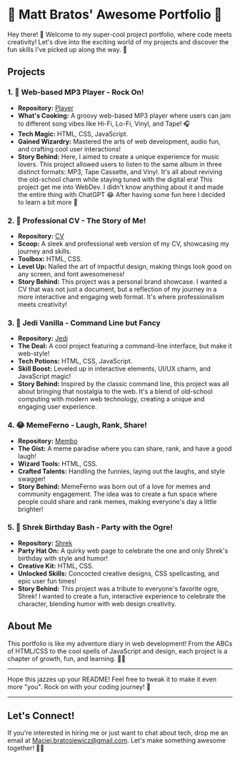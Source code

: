 # 🚀 Matt Bratos' Awesome Portfolio 🌟

Hey there! 👋 Welcome to my super-cool project portfolio, where code meets creativity! Let's dive into the exciting world of my projects and discover the fun skills I've picked up along the way. 🌈

## Projects

### 1. 🎵 Web-based MP3 Player - Rock On!
- **Repository:** [Player](https://github.com/mattbratos/portfolio/tree/main/player)
- **What's Cooking:** A groovy web-based MP3 player where users can jam to different song vibes like Hi-Fi, Lo-Fi, Vinyl, and Tape! 🎧
- **Tech Magic:** HTML, CSS, JavaScript.
- **Gained Wizardry:** Mastered the arts of web development, audio fun, and crafting cool user interactions!
- **Story Behind:** Here, I aimed to create a unique experience for music lovers. This project allowed users to listen to the same album in three distinct formats: MP3, Tape Cassette, and Vinyl. It's all about reviving the old-school charm while staying tuned with the digital era! This project get me into WebDev. I didn't know anything about it and made the entire thing with ChatGPT 😂 After having some fun here I decided to learn a bit more 🚀

### 2. 💼 Professional CV - The Story of Me!
- **Repository:** [CV](https://github.com/mattbratos/portfolio/tree/main/cv)
- **Scoop:** A sleek and professional web version of my CV, showcasing my journey and skills.
- **Toolbox:** HTML, CSS.
- **Level Up:** Nailed the art of impactful design, making things look good on any screen, and font awesomeness!
- **Story Behind:** This project was a personal brand showcase. I wanted a CV that was not just a document, but a reflection of my journey in a more interactive and engaging web format. It's where professionalism meets creativity!

### 3. 🌌 Jedi Vanilla - Command Line but Fancy
- **Repository:** [Jedi](https://github.com/mattbratos/portfolio/tree/main/jedi)
- **The Deal:** A cool project featuring a command-line interface, but make it web-style!
- **Tech Potions:** HTML, CSS, JavaScript.
- **Skill Boost:** Leveled up in interactive elements, UI/UX charm, and JavaScript magic!
- **Story Behind:** Inspired by the classic command line, this project was all about bringing that nostalgia to the web. It's a blend of old-school computing with modern web technology, creating a unique and engaging user experience.

### 4. 😂 MemeFerno - Laugh, Rank, Share!
- **Repository:** [Membo](https://github.com/mattbratos/portfolio/tree/main/membo)
- **The Gist:** A meme paradise where you can share, rank, and have a good laugh!
- **Wizard Tools:** HTML, CSS.
- **Crafted Talents:** Handling the funnies, laying out the laughs, and style swagger!
- **Story Behind:** MemeFerno was born out of a love for memes and community engagement. The idea was to create a fun space where people could share and rank memes, making everyone's day a little brighter!

### 5. 🎉 Shrek Birthday Bash - Party with the Ogre!
- **Repository:** [Shrek](https://github.com/mattbratos/portfolio/tree/main/shrek)
- **Party Hat On:** A quirky web page to celebrate the one and only Shrek's birthday with style and humor!
- **Creative Kit:** HTML, CSS.
- **Unlocked Skills:** Concocted creative designs, CSS spellcasting, and epic user fun times!
- **Story Behind:** This project was a tribute to everyone's favorite ogre, Shrek! I wanted to create a fun, interactive experience to celebrate the character, blending humor with web design creativity.

## About Me
This portfolio is like my adventure diary in web development! From the ABCs of HTML/CSS to the cool spells of JavaScript and design, each project is a chapter of growth, fun, and learning. 🌱🎉

---

Hope this jazzes up your README! Feel free to tweak it to make it even more "you". Rock on with your coding journey! 🚀

---

## Let's Connect!
If you're interested in hiring me or just want to chat about tech, drop me an email at [Maciej.bratosiewicz@gmail.com](mailto:Maciej.bratosiewicz@gmail.com). Let's make something awesome together! 🚀🤝
